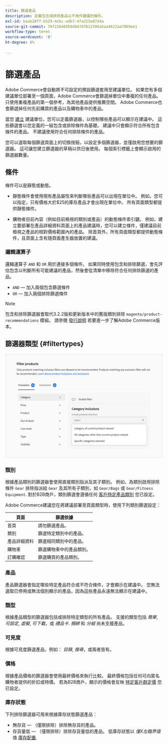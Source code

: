 ```yaml
---
title: 篩選產品
description: 定義包含或排除產品以不用作建議的條件。
exl-id: baab28ff-b529-4cbc-adb7-4fa225e87d4a
source-git-commit: 78f226465b9d84707612596a5aa4622aa7869ee1
workflow-type: tm+mt
source-wordcount: '0'
ht-degree: 0%

---
```


# 篩選產品

Adobe Commerce會自動將不可設定的預設篩選套用至建議單位。 如果您有多個建議單位部署至一個頁面，Adobe Commerce會篩選掉單位中重複的任何產品。 只使用重複產品的第一個參考，為其他產品提供推薦空間。 Adobe Commerce也會篩選掉任何先前購買的產品以及購物車中的產品。

當您 [建立](create.md) 建議單位，您可以定義篩選器，以控制哪些產品可以顯示在建議中。 這些篩選會以您定義的一組包含或排除條件為基礎。 建議中只會顯示符合所有包含條件的產品。 不建議使用符合任何排除條件的產品。

您可以選取每個篩選頁面上的切換按鈕，以設定多個篩選器，並僅啟用您想要的篩選器。 這可讓您建立篩選器的草稿以供日後使用。 每個索引標籤上會顯示啟用的篩選器數量。

## 條件

條件可以是靜態或動態。

- 靜態條件會使用現有產品屬性來判斷哪些產品可以出現在單位中。 例如，您可以指定，只有價格大於$25的庫存產品才會出現在單位中。 所有頁面類型都提供靜態條件。

- 購物者目前內容（例如目前檢視的類別或產品）的動態條件索引鍵。 例如，建立要部署在產品詳細資料頁面上的產品建議時，您可以建立條件，僅建議目前檢視之產品的相對價格範圍內的產品。 除首頁外，所有頁面類型都提供動態條件，且頁面上含有隨頁面產生器放置的建議。

### 邏輯運算子

邏輯運算子 `AND` 和 `OR` 用於連接多個條件。 如果同時使用包含和排除篩選，會先評估包含以判斷所有可能建議的產品，然後會從清單中移除符合任何排除篩選的產品。

- `AND`  — 加入兩個包含篩選條件
- `OR`  — 加入兩個排除篩選條件

>[!NOTE]
>
> 包含和排除篩選器會取代3.2.2版和更新版本中的舊版類別排除 `magento/product-recommendations` 模組。 請參閱 [發行說明](release-notes.md) 若要進一步了解Adobe Commerce版本。

## 篩選器類型 {#filtertypes}

![篩選器](assets/rec-conditions.png)

### 類別

根據產品類別的篩選器會使用直接類別指派及其子類別。 例如，為類別啟用排除條件 `Gear` 排除指派給 `Gear` 及其所有子類別，如 `Gear/Bags` 或 `Gear/Fitness Equipment`. 對於B2B商戶，類別篩選會遵循任何 [客戶特定產品類別](https://experienceleague.adobe.com/docs/commerce-admin/catalog/categories/category-permissions.html) 您已設定。

Adobe Commerce建議您在將建議部署至頁面類型時，使用下列類別篩選設定：

| 頁面 | 篩選依據 |
|---|---|
| 首頁 | 請勿篩選產品。 |
| 類別 | 篩選特定類別中的產品。 |
| 產品詳細資料 | 篩選相同類別中的產品。 |
| 購物車 | 篩選購物車中的產品類別。 |
| 訂購確認 | 篩選購買的產品類別。 |

### 產品

產品篩選器會指定哪些特定產品符合或不符合條件，才會顯示在建議中。 您無法選取已停用或無法個別顯示的產品，因為這些產品永遠無法顯示在建議中。

### 類型

根據產品類型的篩選器包括或排除特定類型的所有產品。 支援的類型包括 _簡單_, _可設定_, _虛擬_, _可下載_，或 _禮品卡_. _捆綁_ 和 _分組_ 尚未支援產品。

### 可見度

根據可見度篩選產品，例如： _目錄_, _搜尋_，或兩者皆有。

### 價格

根據產品價格的篩選器會使用最終價格來執行比較。 最終價格包括任何可向匿名購物者提供的折扣或特價。 若為B2B商戶，顯示的價格會反映 [特定客戶群定價](https://experienceleague.adobe.com/docs/commerce-admin/catalog/products/pricing/pricing-advanced.html) 您已設定。

### 庫存狀態

下列排除篩選器可用來根據庫存狀態篩選產品：

- 無存貨 — （僅限排除）排除無存貨的產品。
- 存貨量低 — （僅限排除）排除存貨量低的產品。 低庫存狀態以 _僅X左臨界值_ 值 [庫存配置](https://experienceleague.adobe.com/docs/commerce-admin/config/catalog/inventory.html).
